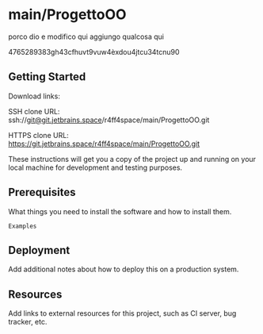 # main/ProgettoOO

porco dio e modifico qui
aggiungo qualcosa qui

4765289383gh43cfhuvt9vuw4èxdou4jtcu34tcnu90

## Getting Started

Download links:

SSH clone URL: ssh://git@git.jetbrains.space/r4ff4space/main/ProgettoOO.git

HTTPS clone URL: https://git.jetbrains.space/r4ff4space/main/ProgettoOO.git



These instructions will get you a copy of the project up and running on your local machine for development and testing purposes.

## Prerequisites

What things you need to install the software and how to install them.

```
Examples
```

## Deployment

Add additional notes about how to deploy this on a production system.

## Resources

Add links to external resources for this project, such as CI server, bug tracker, etc.
